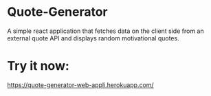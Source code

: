 # Quote-Generator
A simple react application that fetches data on the client side from an external quote API and displays random motivational quotes. 

# Try it now: 
https://quote-generator-web-appli.herokuapp.com/
